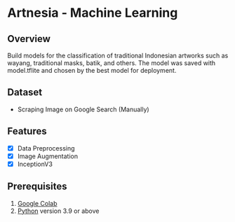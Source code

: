 Artnesia - Machine Learning
==

## Overview

Build models for the classification of traditional Indonesian artworks such as wayang, traditional masks, batik, and others. The model was saved with model.tflite and chosen by the best model for deployment.

## Dataset 
* Scraping Image on Google Search (Manually)

## Features 

- [x] Data Preprocessing
- [x] Image Augmentation
- [x] InceptionV3

## Prerequisites

1. [Google Colab](https://colab.research.google.com/)
2. [Python](https://www.python.org/downloads/) version 3.9 or above
